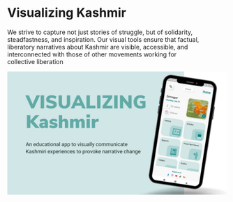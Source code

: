 # Visualizing Kashmir
We strive to capture not just stories of struggle, but of solidarity, steadfastness, and inspiration. Our visual tools ensure that factual, liberatory narratives about Kashmir are visible, accessible, and interconnected with those of other movements working for collective liberation

![Visualizing Kashmir](https://github.com/tanzeelRehman/visualizing_kashmir/blob/main/VKMain.jpg)
